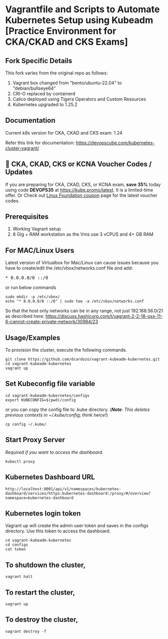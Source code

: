 
# Vagrantfile and Scripts to Automate Kubernetes Setup using Kubeadm [Practice Environment for CKA/CKAD and CKS Exams]

## Fork Specific Details
This fork varies from the original repo as follows:
1. Vagrant box changed from "bento/ubuntu-22.04" to "debian/bullseye64"
2. CRI-O replaced by containerd
3. Calico deployed using Tigera Operators and Custom Resources
4. Kubernetes upgraded to 1.25.2

## Documentation

Current k8s version for CKA, CKAD and CKS exam: 1.24

Refer this link for documentation: https://devopscube.com/kubernetes-cluster-vagrant/

## 🚀 CKA, CKAD, CKS or KCNA Voucher Codes / Updates

If you are preparing for CKA, CKAD, CKS, or KCNA exam, **save 35%** today using code **DEVOPS35** at https://kube.promo/latest. It is a limited-time offer. Or Check out [Linux Foundation coupon](https://scriptcrunch.com/linux-foundation-coupon/) page for the latest voucher codes.

## Prerequisites

1. Working Vagrant setup
2. 8 Gig + RAM workstation as the Vms use 3 vCPUS and 4+ GB RAM

## For MAC/Linux Users

Latest version of Virtualbox for Mac/Linux can cause issues because you have to create/edit the /etc/vbox/networks.conf file and add:
<pre>* 0.0.0.0/0 ::/0</pre>

or run below commands

```shell
sudo mkdir -p /etc/vbox/
echo "* 0.0.0.0/0 ::/0" | sudo tee -a /etc/vbox/networks.conf
```

So that the host only networks can be in any range, not just 192.168.56.0/21 as described here:
https://discuss.hashicorp.com/t/vagrant-2-2-18-osx-11-6-cannot-create-private-network/30984/23

## Usage/Examples

To provision the cluster, execute the following commands.

```shell
git clone https://github.com/dcardozo/vagrant-kubeadm-kubernetes.git
cd vagrant-kubeadm-kubernetes
vagrant up
```

## Set Kubeconfig file variable

```shell
cd vagrant-kubeadm-kubernetes/configs
export KUBECONFIG=$(pwd)/config
```

or you can copy the config file to .kube directory. (_**Note**: This deletes previous contexts in ~/.kube/config; think twice!_)

```shell
cp config ~/.kube/
```

## Start Proxy Server
_Required if you want to access the dashboard._
```shell
kubectl proxy
```

## Kubernetes Dashboard URL

```shell
http://localhost:8001/api/v1/namespaces/kubernetes-dashboard/services/https:kubernetes-dashboard:/proxy/#/overview?namespace=kubernetes-dashboard
```

## Kubernetes login token

Vagrant up will create the admin user token and saves in the configs directory.
Use this token to access the dashboard.

```shell
cd vagrant-kubeadm-kubernetes
cd configs
cat token
```

## To shutdown the cluster,

```shell
vagrant halt
```

## To restart the cluster,

```shell
vagrant up
```

## To destroy the cluster,

```shell
vagrant destroy -f
```

